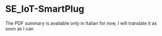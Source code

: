 # SE_IoT-SmartPlug
The PDF summary is available only in Italian for now, I will translate it as soon as I can
